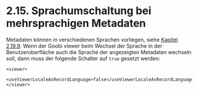 # 2.15. Sprachumschaltung bei mehrsprachigen Metadaten

Metadaten können in verschiedenen Sprachen vorliegen, siehe [Kapitel 2.19.9](2.19-metadaten/2.19.9-mehrsprachige-metadaten.md). Wenn der Goobi viewer beim Wechsel der Sprache in der Benutzeroberfläche auch die Sprache der angezeigten Metadaten wechseln soll, dann muss der folgende Schalter auf `true` gesetzt werden:

```markup
<viewer>
    <useViewerLocaleAsRecordLanguage>false</useViewerLocaleAsRecordLanguage>
</viewer>
```



